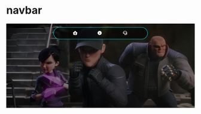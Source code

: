 # navbar
![navbar](https://raw.githubusercontent.com/setyabudipratama/component/main/gambar/navbar6.png)
